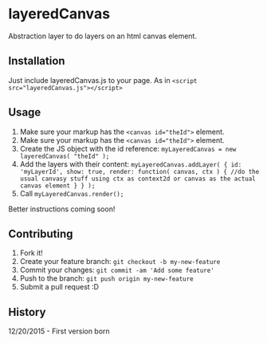 # layeredCanvas
Abstraction layer to do layers on an html canvas element.


## Installation
Just include layeredCanvas.js to your page. As in `<script src="layeredCanvas.js"></script>`

## Usage
1. Make sure your markup has the `<canvas id="theId">` element.
1. Make sure your markup has the `<canvas id="theId">` element.
2. Create the JS object with the id reference:   `myLayeredCanvas = new layeredCanvas( "theId" );`
3. Add the layers with their content:  `myLayeredCanvas.addLayer( { id: 'myLayerId', show: true, render: function( canvas, ctx ) { //do the usual canvasy stuff using ctx as context2d or canvas as the actual canvas element } } );`
4. Call `myLayeredCanvas.render();`

Better instructions coming soon!

## Contributing

1. Fork it!
2. Create your feature branch: `git checkout -b my-new-feature`
3. Commit your changes: `git commit -am 'Add some feature'`
4. Push to the branch: `git push origin my-new-feature`
5. Submit a pull request :D

## History
12/20/2015 - First version born